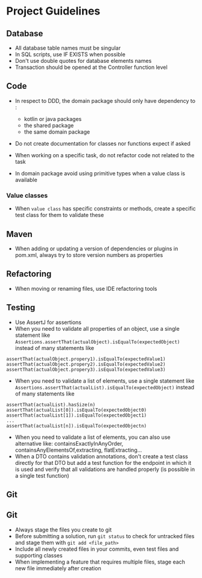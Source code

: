 # Project Guidelines

## Database
* All database table names must be singular
* In SQL scripts, use IF EXISTS when possible
* Don't use double quotes for database elements names
* Transaction should be opened at the Controller function level

## Code
* In respect to DDD, the domain package should only have dependency to :
    * kotlin or java packages
    * the shared package
    * the same domain package

* Do not create documentation for classes nor functions expect if asked
* When working on a specific task, do not refactor code not related to the task
* In domain package avoid using primitive types when a value class is available

### Value classes
* When `value class` has specific constraints or methods, create a specific test class for them to validate these


## Maven
* When adding or updating a version of dependencies or plugins in pom.xml, 
always try to store version numbers as properties

## Refactoring
* When moving or renaming files, use IDE refactoring tools

## Testing
* Use AssertJ for assertions
* When you need to validate all properties of an object, use a single statement like 
 `Assertions.assertThat(actualObject).isEqualTo(expectedObject)` instead of many statements like
 ``` 
 assertThat(actualObject.propery1).isEqualTo(expectedValue1)
 assertThat(actualObject.propery2).isEqualTo(expectedValue2)
 assertThat(actualObject.propery3).isEqualTo(expectedValue3)
 ```
* When you need to validate a list of elements, use a single statement like
 `Assertions.assertThat(actualList).isEqualTo(expectedObject)` instead of many statements like
 ``` 
 assertThat(actualList).hasSize(n)
 assertThat(actualList[0]).isEqualTo(expectedObject0)
 assertThat(actualList[1]).isEqualTo(expectedObject1)
 ...
 assertThat(actualList[n]).isEqualTo(expectedObjectn)
 ```
* When you need to validate a list of elements, you can also use alternative like: containsExactlyInAnyOrder,
  containsAnyElementsOf,extracting, flatExtracting...
* When a DTO contains validation annotations, don't create a test class directly for that DTO but add a test 
function for the endpoint in which it is used and verify that all validations are handled properly (is possible in a
single test function)

## Git
## Git
* Always stage the files you create to git
* Before submitting a solution, run `git status` to check for untracked files and stage them with `git add <file_path>`
* Include all newly created files in your commits, even test files and supporting classes
* When implementing a feature that requires multiple files, stage each new file immediately after creation
